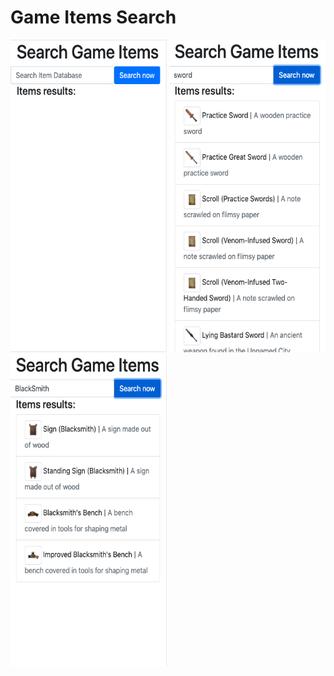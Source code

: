 # Game Items Search

<img src="img/1.png" width="250" height="500">
<img src="img/2.png" width="250" height="500">
<img src="img/3.png" width="250" height="500">
